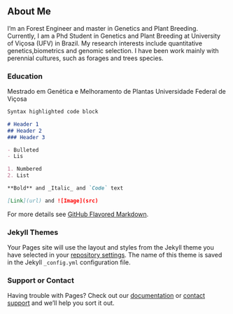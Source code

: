 ## About Me

I’m an Forest Engineer and master in Genetics and Plant Breeding. Currently, I am a Phd Student in Genetics and Plant Breeding at University of Viçosa (UFV) in Brazil. My research interests include quantitative genetics,biometrics and genomic selection. I have been work mainly with perennial cultures, such as forages and trees species. 

### Education

Mestrado em Genética e Melhoramento de Plantas
Universidade Federal de Viçosa

```markdown
Syntax highlighted code block

# Header 1
## Header 2
### Header 3

- Bulleted
- Lis

1. Numbered
2. List

**Bold** and _Italic_ and `Code` text

[Link](url) and ![Image](src)
```

For more details see [GitHub Flavored Markdown](https://guides.github.com/features/mastering-markdown/).

### Jekyll Themes

Your Pages site will use the layout and styles from the Jekyll theme you have selected in your [repository settings](https://github.com/filipe-manoel/me/settings). The name of this theme is saved in the Jekyll `_config.yml` configuration file.

### Support or Contact

Having trouble with Pages? Check out our [documentation](https://help.github.com/categories/github-pages-basics/) or [contact support](https://github.com/contact) and we’ll help you sort it out.
